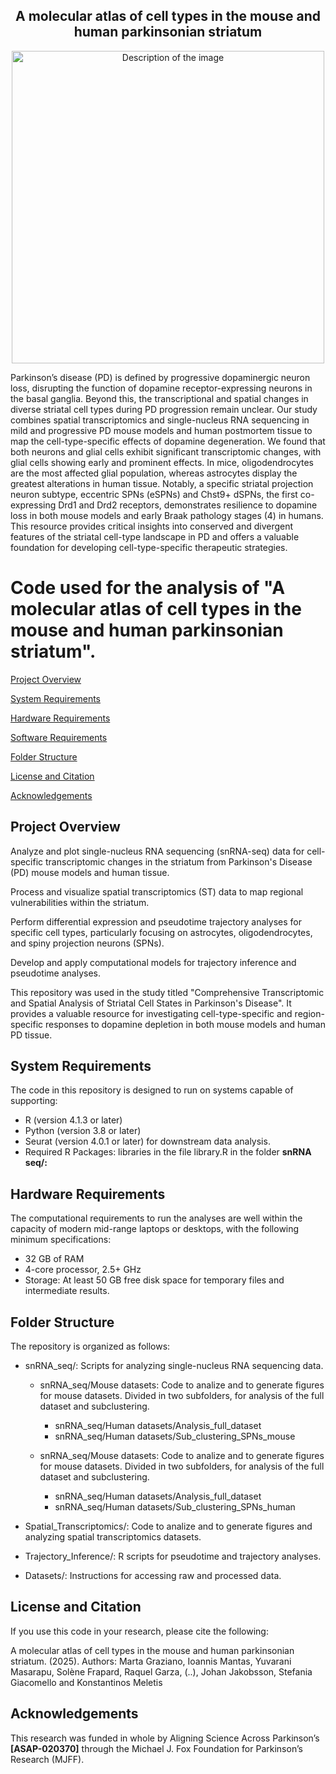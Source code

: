 <div align="center">
    <h2><strong>A molecular atlas of cell types in the mouse and human parkinsonian striatum</strong></h2>
    <img src="snRNA seq/git_hub_image.png" alt="Description of the image" width="500" />
</div>

Parkinson’s disease (PD) is defined by progressive dopaminergic neuron loss, disrupting the function of dopamine receptor-expressing neurons in the basal ganglia. Beyond this, the transcriptional and spatial changes in diverse striatal cell types during PD progression remain unclear. Our study combines spatial transcriptomics and single-nucleus RNA sequencing in mild and progressive PD mouse models and human postmortem tissue to map the cell-type-specific effects of dopamine degeneration. We found that both neurons and glial cells exhibit significant transcriptomic changes, with glial cells showing early and prominent effects. In mice, oligodendrocytes are the most affected glial population, whereas astrocytes display the greatest alterations in human tissue. Notably, a specific striatal projection neuron subtype, eccentric SPNs (eSPNs) and Chst9+ dSPNs, the first co-expressing Drd1 and Drd2 receptors, demonstrates resilience to dopamine loss in both mouse models and early Braak pathology stages (4) in humans.
This resource provides critical insights into conserved and divergent features of the striatal cell-type landscape in PD and offers a valuable foundation for developing cell-type-specific therapeutic strategies.
# Code used for the analysis of "A molecular atlas of cell types in the mouse and human parkinsonian striatum". 



[Project Overview](#Project_Overview)

[System Requirements](#System_Requirements)

[Hardware Requirements](#Hardware_Requirements)

[Software Requirements](#Software_Requirements)

[Folder Structure](#Folder_Structure)

[License and Citation](#License_and_Citation)

[Acknowledgements](#Acknowledgements)

## Project Overview

Analyze and plot single-nucleus RNA sequencing (snRNA-seq) data for cell-specific transcriptomic changes in the striatum from Parkinson's Disease (PD) mouse models and human tissue.

Process and visualize spatial transcriptomics (ST) data to map regional vulnerabilities within the striatum.

Perform differential expression and pseudotime trajectory analyses for specific cell types, particularly focusing on astrocytes, oligodendrocytes, and spiny projection neurons (SPNs).

Develop and apply computational models for trajectory inference and pseudotime analyses.

This repository was used in the study titled "Comprehensive Transcriptomic and Spatial Analysis of Striatal Cell States in Parkinson's Disease". It provides a valuable resource for investigating cell-type-specific and region-specific responses to dopamine depletion in both mouse models and human PD tissue.
## System Requirements

The code in this repository is designed to run on systems capable of supporting:

- R (version 4.1.3 or later)
- Python (version 3.8 or later)
- Seurat (version 4.0.1 or later) for downstream data analysis.
- Required R Packages: libraries in the file library.R in the folder **snRNA seq/:**
## Hardware Requirements

The computational requirements to run the analyses are well within the capacity of modern mid-range laptops or desktops, with the following minimum specifications:

- 32 GB of RAM
- 4-core processor, 2.5+ GHz
- Storage: At least 50 GB free disk space for temporary files and intermediate results.
## Folder Structure
The repository is organized as follows:

- snRNA_seq/: Scripts for analyzing single-nucleus RNA sequencing data.

    - snRNA_seq/Mouse datasets: Code to analize and to generate figures for mouse datasets. Divided in two subfolders, for analysis of the full dataset and subclustering.

       - snRNA_seq/Human datasets/Analysis_full_dataset
       - snRNA_seq/Human datasets/Sub_clustering_SPNs_mouse
          
    - snRNA_seq/Mouse datasets: Code to analize and to generate figures for mouse datasets. Divided in two subfolders, for analysis of the full dataset and subclustering.

       - snRNA_seq/Human datasets/Analysis_full_dataset
       - snRNA_seq/Human datasets/Sub_clustering_SPNs_human

- Spatial_Transcriptomics/: Code to analize and to generate figures and analyzing spatial transcriptomics datasets.

- Trajectory_Inference/: R scripts for pseudotime and trajectory analyses.


- Datasets/: Instructions for accessing raw and processed data.


##  License and Citation

If you use this code in your research, please cite the following:

A molecular atlas of cell types in the mouse and human parkinsonian striatum. (2025). Authors: Marta Graziano, Ioannis Mantas, Yuvarani Masarapu, Solène Frapard, Raquel
Garza, (..), Johan Jakobsson, Stefania Giacomello and Konstantinos Meletis

## Acknowledgements

This research was funded in whole by Aligning Science Across Parkinson’s **[ASAP-020370]** through the Michael J. Fox Foundation for Parkinson’s Research (MJFF).
